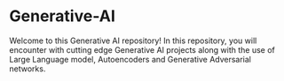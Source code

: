 # Generative-AI
Welcome to this Generative AI repository! In this repository, you will encounter with cutting edge Generative AI projects along with the use of Large Language model, Autoencoders and Generative Adversarial networks. 
